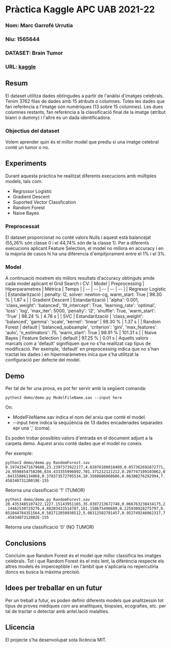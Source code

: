 # Pràctica Kaggle APC UAB 2021-22
### Nom: Marc Garrofé Urrutia
### Niu: 1565644
### DATASET: Brain Tumor
### URL: [kaggle](https://www.kaggle.com/jakeshbohaju/brain-tumor)
## Resum
El dataset utilitza dades obtingudes a partir de l'anàlisi d'imatges celebrals.
Tenim 3762 filas de dades amb 15 atributs o columnes. Totes les dades que fan referència a l'imatge són numèriques (13 sobre 15 columnes). Les dues columnes restants, fan referència a la classificació final de la imatge (atribut bianri o dummy) i l'altre és un dada identificadora.
### Objectius del dataset
Volem aprender quin és el millor model que prediu si una imatge celebral conté un tumor o no.
## Experiments
Durant aquesta pràctica he realitzat diferents execucions amb múltiples models, tals com:
* Regrsssor Logístic
* Gradient Descent
* Suported Vector Classfication
* Random Forest
* Naive Bayes
### Preprocessat
El dataset proporcionat no conté valors Nulls i aquest està balancejat (55,26% són classe 0 i el 44,74% són de la classe 1).
Per a diferents execucions aplicant Feature Selection, el model no millora en accuracy i en la majoria de casos hi ha una diferencia d'empitjorament entre el 1% i el 3%.
### Model
A continuació mostrem els millors resultats d'accuracy obtinguts amde cada model aplicant  el Grid Search i CV:
| Model | Preprocessing | Hiperparametres | Mètrica | Temps |
| -- | -- | -- | -- | -- |
| Regresor Logístic | Estandarització | penalty: l2, solver: newton-cg, warm_start: True | 98.30 % | 1.87 s |
| Gradient Descent | Estandarització | 'alpha': 0.001, 'class_weight': 'balanced', 'fit_intercept': True, 'learning_rate': 'optimal', 'loss': 'log', 'max_iter': 5000, 'penalty': 'l2', 'shuffle': True, 'warm_start': 'True' | 98.24 % | 4.78 s |
| SVC | Estandarització | 'class_weight': 'balanced', 'gamma': 'scale', 'kernel': 'linear' | 98.30 % | 1.37 s |
| Random Forest | default | 'balanced_subsample', 'criterion': 'gini', 'max_features': 'auto', 'n_estimators': 75, 'warm_start': True | 98.91 % | 101.31 s |
| Naive Bayes | Feature Selection | default | 97.25 % | 0.01 s |
Aquells valors marcats com a 'default' signifiquen que no s'ha realitzat cap tipus de modificació. Per exemple, 'default' en preprocessing indica que no s'han tractat les dades i en hipermaràmetres inica que s'ha utilitzat la configuració per defecte del model.
## Demo
Per tal de fer una prova, es pot fer servir amb la següent comanda:

``` python3 demo/demo.py ModelFileName.sav --input here ```

On:
* ModelFileName.sav indica el nom del arxiu que conté el model.
* --input here indica la sequüència de 13 dades encadenades separades epr una ',' (coma).

Es poden trobar possibles valors d'entrada en el document adjunt a la carpeta demo. Aquest arxiu conté dades que el model no coneix.

Per exemple:

``` python3 demo/demo.py RandomForest.sav 0.197433471679688,23.2397373922177,4.82076108018409,0.057362692872771,24.9598454758206,634.433355996892,701.371212121212,0.207747109103062,0.04315886134068,0.370373572705534,10.3560606060606,0.86380276292994,7.45834073120019E-155 ```

Retorna una classificació '1' (TUMOR)

``` python3 demo/demo.py RandomForest.sav 20.4353485107422,1227.15143951165,35.0307213672748,0.066763238434175,2.14462530729276,4.88203433514707,161.158675496689,0.225930928275797,0.051044784351564,0.502712050930512,5.08312582781457,0.952749246962317,7.4583407312002E-155 ```

Retorna una classificació '0' (NO TUMOR)
## Conclusions
Concluïm que Random Forest és el model que millor classifica les imatges celebrals.
Tot i que Random Forest és el més lent, la diferència respecte els altres models és imperceptible i en l'àmbit que s'aplicaria no repercutiria doncs es busca la màxima precisió.

## Idees per treballar en un futur
Per un treball a futur, es poden definir diferents models que analitzessin tot tipus de proves mèdiques com ara analítiques, biopsies, ecografíes, etc. per tal de tractar o detectar amb antel.lació malalties.
## Llicencia
El projecte s’ha desenvolupat sota llicència MIT.